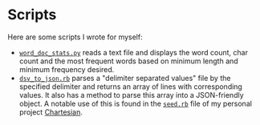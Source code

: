 # Scripts

Here are some scripts I wrote for myself:
- [`word_doc_stats.py`](word_doc_stats.py) reads a text file and displays the word count, char count and the most frequent words based on minimum length and minimum frequency desired.
- [`dsv_to_json.rb`](dsv_to_json.rb) parses a "delimiter separated values" file by the specified delimiter and returns an array of lines with corresponding values. It also has a method to parse this array into a JSON-friendly object. A notable use of this is found in the [`seed.rb`](https://github.com/justinsuen/chartesian/blob/master/db/seeds.rb) file of my personal project [Chartesian](www.chartesian.com).
